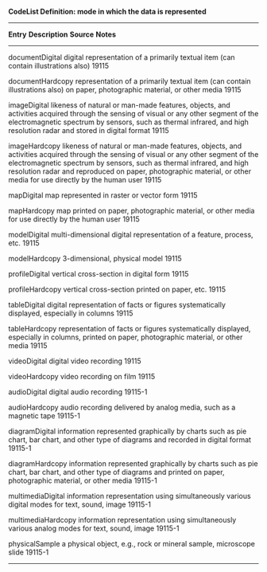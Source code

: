 **CodeList Definition: mode in which the data is represented**



  -------------------------------------------------------------------------------------------------------------------------------------------------------------------------------------------------------------------------------------------------------------------------------------------------------------------------------------------------------------------------------------

  **Entry**                  **Description**                                                                                                                                                                                                                                                                                                                   **Source**   **Notes**

  -------------------------- --------------------------------------------------------------------------------------------------------------------------------------------------------------------------------------------------------------------------------------------------------------------------------------------------------------------------------- ------------ -----------

  documentDigital            digital representation of a primarily textual item (can contain illustrations also)                                                                                                                                                                                                                                               19115        



  documentHardcopy           representation of a primarily textual item (can contain illustrations also) on paper, photographic material, or other media                                                                                                                                                                                                       19115        



  imageDigital               likeness of natural or man-made features, objects, and activities acquired through the sensing of visual or any other segment of the electromagnetic spectrum by sensors, such as thermal infrared, and high resolution radar and stored in digital format                                                                        19115        



  imageHardcopy              likeness of natural or man-made features, objects, and activities acquired through the sensing of visual or any other segment of the electromagnetic spectrum by sensors, such as thermal infrared, and high resolution radar and reproduced on paper, photographic material, or other media for use directly by the human user   19115        



  mapDigital                 map represented in raster or vector form                                                                                                                                                                                                                                                                                          19115        



  mapHardcopy                map printed on paper, photographic material, or other media for use directly by the human user                                                                                                                                                                                                                                    19115        



  modelDigital               multi-dimensional digital representation of a feature, process, etc.                                                                                                                                                                                                                                                              19115        



  modelHardcopy              3-dimensional, physical model                                                                                                                                                                                                                                                                                                     19115        



  profileDigital             vertical cross-section in digital form                                                                                                                                                                                                                                                                                            19115        



  profileHardcopy            vertical cross-section printed on paper, etc.                                                                                                                                                                                                                                                                                     19115        



  tableDigital               digital representation of facts or figures systematically displayed, especially in columns                                                                                                                                                                                                                                        19115        



  tableHardcopy              representation of facts or figures systematically displayed, especially in columns, printed on paper, photographic material, or other media                                                                                                                                                                                       19115        



  videoDigital               digital video recording                                                                                                                                                                                                                                                                                                           19115        



  videoHardcopy              video recording on film                                                                                                                                                                                                                                                                                                           19115        



  audioDigital               digital audio recording                                                                                                                                                                                                                                                                                                           19115-1      



  audioHardcopy              audio recording delivered by analog media, such as a magnetic tape                                                                                                                                                                                                                                                                19115-1      



  diagramDigital             information represented graphically by charts such as pie chart, bar chart, and other type of diagrams and recorded in digital format                                                                                                                                                                                             19115-1      



  diagramHardcopy            information represented graphically by charts such as pie chart, bar chart, and other type of diagrams and printed on paper, photographic material, or other media                                                                                                                                                                19115-1      



  multimediaDigital          information representation using simultaneously various digital modes for text, sound, image                                                                                                                                                                                                                                      19115-1      



  multimediaHardcopy         information representation using simultaneously various analog modes for text, sound, image                                                                                                                                                                                                                                       19115-1      



  physicalSample             a physical object, e.g., rock or mineral sample, microscope slide                                                                                                                                                                                                                                                                 19115-1      

  -------------------------------------------------------------------------------------------------------------------------------------------------------------------------------------------------------------------------------------------------------------------------------------------------------------------------------------------------------------------------------------
